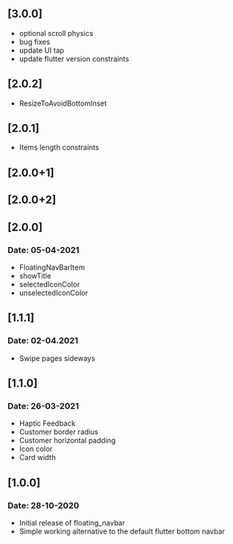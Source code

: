 ## [3.0.0]

* optional scroll physics
* bug fixes
* update UI tap
* update flutter version constraints

## [2.0.2]

* ResizeToAvoidBottomInset

## [2.0.1]

* Items length constraints

## [2.0.0+1]
## [2.0.0+2]

## [2.0.0]
### Date: 05-04-2021

* FloatingNavBarItem
* showTitle
* selectedIconColor
* unselectedIconColor

## [1.1.1]
### Date: 02-04.2021

* Swipe pages sideways

## [1.1.0]
### Date: 26-03-2021

* Haptic Feedback
* Customer border radius
* Customer horizontal padding
* Icon color
* Card width

## [1.0.0]
### Date: 28-10-2020

* Initial release of floating_navbar
* Simple working alternative to the default flutter bottom navbar
